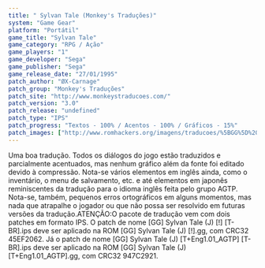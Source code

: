 ```yaml
---
title: " Sylvan Tale (Monkey's Traduções)"
system: "Game Gear"
platform: "Portátil"
game_title: "Sylvan Tale"
game_category: "RPG / Ação"
game_players: "1"
game_developer: "Sega"
game_publisher: "Sega"
game_release_date: "27/01/1995"
patch_author: "ØX-Carnage"
patch_group: "Monkey's Traduções"
patch_site: "http://www.monkeystraducoes.com/"
patch_version: "3.0"
patch_release: "undefined"
patch_type: "IPS"
patch_progress: "Textos - 100% / Acentos - 100% / Gráficos - 15%"
patch_images: ["http://www.romhackers.org/imagens/traducoes/%5BGG%5D%20Sylvan%20Tale%20-%20Monkey's%20Tradu%C3%A7%C3%B5es%20-%201.png","http://www.romhackers.org/imagens/traducoes/%5BGG%5D%20Sylvan%20Tale%20-%20Monkey's%20Tradu%C3%A7%C3%B5es%20-%202.png","http://www.romhackers.org/imagens/traducoes/%5BGG%5D%20Sylvan%20Tale%20-%20Monkey's%20Tradu%C3%A7%C3%B5es%20-%203.png"]
---
```

Uma boa tradução. Todos os diálogos do jogo estão traduzidos e parcialmente acentuados, mas nenhum gráfico além da fonte foi editado devido à compressão. Nota-se vários elementos em inglês ainda, como o inventário, o menu de salvamento, etc. e até elementos em japonês reminiscentes da tradução para o idioma inglês feita pelo grupo AGTP. Nota-se, também, pequenos erros ortográficos em alguns momentos, mas nada que atrapalhe o jogador ou que não possa ser resolvido em futuras versões da tradução.ATENÇÃO:O pacote de tradução vem com dois patches em formato IPS. O patch de nome [GG] Sylvan Tale (J) [!] [T-BR].ips deve ser aplicado na ROM [GG] Sylvan Tale (J) [!].gg, com CRC32 45EF2062. Já o patch de nome [GG] Sylvan Tale (J) [T+Eng1.01_AGTP] [T-BR].ips deve ser aplicado na ROM [GG] Sylvan Tale (J) [T+Eng1.01_AGTP].gg, com CRC32 947C2921.